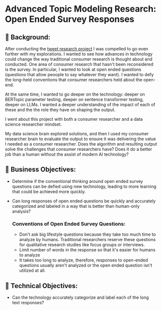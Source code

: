 # Advanced Topic Modeling Research: Open Ended Survey Responses

## 📖 Background:
After conducting the [tweet research project](https://github.com/Jenni-Hawk/Advanced_Topic_Modeling_1_Tweets/blob/main/README.md) I was compelled to go even further with my explorations. I wanted to see how advances in technology could change the way traditional consumer research is thought about and conducted. One area of consumer research that hasn't been reconsidered is the survey. In particular, I wanted to look at open ended questions (questions that allow peoople to say whatever they want). I wanted to defy the long-held conventions that consumer researchers held about the open-end. 

At the same time, I wanted to go deeper on the technology: deeper on BERTopic parameter testing, deeper on sentence transformer testing, deeper on LLMs. I wanted a deeper understanding of the impact of each of these and the the role they have on shaping the output. 

I went about this project with both a consumer researcher and a data science researcher mindset. 

My data science brain explored solutions, and then I used my consumer researcher brain to evaluate the output to ensure it was delivering the value I needed as a consumer researcher. Does the algorithm and resulting output solve the challenges that consumer researchers have? Does it do a better job than a human without the assist of modern AI technology?  

## 🎯 Business Objectives: 
- Determine if the conventional thinking around open ended survey questions can be defied using new technology, leading to more learning that could be achieved more quickly.
- Can long responses of open ended questions be quickly and accurately categorized and labeled in a way that is better than human-only analysis?
  
  ### Conventions of Open Ended Survey Questions:
    - Don't ask big lifestyle questions because they take too much time to analyze by humans. Traditional researchers reserve these questions for qualitative research studies like focus groups or interviews.
    - Limit number of words in the response so that it's easier for humans to analyze
    - It takes too long to analyze, therefore, responses to open-ended questions usually aren't analyzed or the open ended question isn't utilized at all.

## 🎯 Technical Objectives: 
- Can the technology accurately categorize and label each of the long text responses? 
